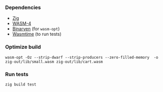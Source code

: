### Dependencies

- [Zig](https://ziglang.org)
- [WASM-4](https://wasm4.org)
- [Binaryen](https://github.com/WebAssembly/binaryen) (for `wasm-opt`)
- [Wasmtime](https://wasmtime.dev) (to run tests)

### Optimize build

```
wasm-opt -Oz --strip-dwarf --strip-producers --zero-filled-memory  -o zig-out/lib/small.wasm zig-out/lib/cart.wasm
```

### Run tests

```
zig build test
```
